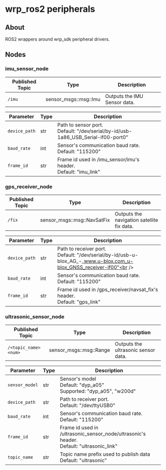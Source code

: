 # wrp_ros2 peripherals

## About

ROS2 wrappers around wrp_sdk peripheral drivers.

## Nodes

### imu_sensor_node
| Published Topic | Type                  | Description                  |
| --------------- | --------------------- | ---------------------------- |
| `/imu`          | sensor_msgs::msg::Imu | Outputs the IMU Sensor data. |

| Parameter     | Type | Description                                                                                 |
| ------------- | ---- | ------------------------------------------------------------------------------------------- |
| `device_path` | str  | Path to sensor port.<br />Default: "/dev/serial/by-id/usb-1a86_USB_Serial-if00-port0"<br /> |
| `baud_rate`   | int  | Sensor's communication baud rate.<br />Default: "115200"                                    |
| `frame_id`    | str  | Frame id used in /imu_sensor/imu's header.<br />Default: "imu_link"                         |


### gps_receiver_node
| Published Topic | Type                        | Description                                |
| --------------- | --------------------------- | ------------------------------------------ |
| `/fix`          | sensor_msgs::msg::NavSatFix | Outputs the navigation satellite fix data. |

| Parameter     | Type | Description                                                                                                             |
| ------------- | ---- | ----------------------------------------------------------------------------------------------------------------------- |
| `device_path` | str  | Path to receiver port.<br />Default: "/dev/serial/by-id/usb-u-blox_AG_-_www.u-blox.com_u-blox_GNSS_receiver-if00"<br /> |
| `baud_rate`   | int  | Sensor's communication baud rate.<br />Default: "115200"                                                                |
| `frame_id`    | str  | Frame id used in /gps_receiver/navsat_fix's header.<br />Default: "gps_link"                                            |

### ultrasonic_sensor_node
| Published Topic      | Type                    | Description                         |
| -------------------- | ----------------------- | ----------------------------------- |
| `/<topic_name><num>` | sensor_msgs::msg::Range | Outputs the ultrasonic sensor data. |

| Parameter      | Type | Description                                                                                   |
| -------------- | ---- | --------------------------------------------------------------------------------------------- |
| `sensor_model` | str  | Sensor's model <br />Default: "dyp_a05"<br />Supported: "dyp_a05", "w200d"                    |
| `device_path`  | str  | Path to receiver port.<br />Default: "/dev/ttyUSB0"<br />                                     |
| `baud_rate`    | int  | Sensor's communication baud rate.<br />Default: "115200"                                      |
| `frame_id`     | str  | Frame id used in /ultrasonic_sensor_node/ultrasonic's header.<br />Default: "ultrasonic_link" |
| `topic_name`   | str  | Topic name prefix used to publish data <br />Default: "ultrasonic"                            |